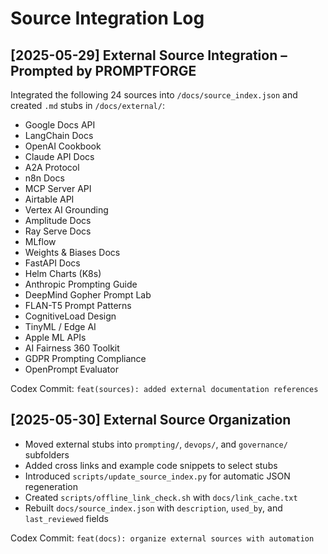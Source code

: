 # Source Integration Log

## [2025-05-29] External Source Integration – Prompted by PROMPTFORGE

Integrated the following 24 sources into `/docs/source_index.json` and created `.md` stubs in `/docs/external/`:

- Google Docs API
- LangChain Docs
- OpenAI Cookbook
- Claude API Docs
- A2A Protocol
- n8n Docs
- MCP Server API
- Airtable API
- Vertex AI Grounding
- Amplitude Docs
- Ray Serve Docs
- MLflow
- Weights & Biases Docs
- FastAPI Docs
- Helm Charts (K8s)
- Anthropic Prompting Guide
- DeepMind Gopher Prompt Lab
- FLAN-T5 Prompt Patterns
- CognitiveLoad Design
- TinyML / Edge AI
- Apple ML APIs
- AI Fairness 360 Toolkit
- GDPR Prompting Compliance
- OpenPrompt Evaluator

Codex Commit: `feat(sources): added external documentation references`

## [2025-05-30] External Source Organization

- Moved external stubs into `prompting/`, `devops/`, and `governance/` subfolders
- Added cross links and example code snippets to select stubs
- Introduced `scripts/update_source_index.py` for automatic JSON regeneration
- Created `scripts/offline_link_check.sh` with `docs/link_cache.txt`
- Rebuilt `docs/source_index.json` with `description`, `used_by`, and `last_reviewed` fields

Codex Commit: `feat(docs): organize external sources with automation`
